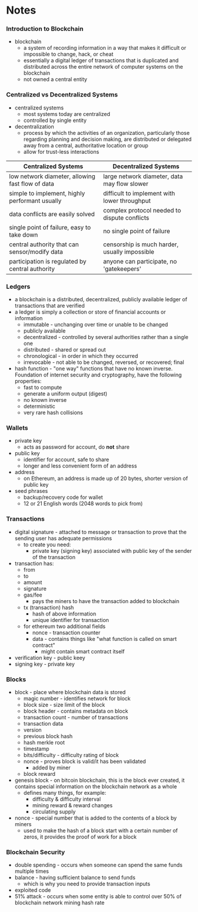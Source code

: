 # Notes

### Introduction to Blockchain

- blockchain
    - a system of recording information in a way that makes it difficult or impossible to change, hack, or cheat
    - essentially a digital ledger of transactions that is duplicated and distributed across the entire network of computer systems on the blockchain
    - not owned a central entity

### Centralized vs Decentralized Systems

- centralized systems
    - most systems today are centralized
    - controlled by single entity
- decentralization
    - process by which the activities of an organization, particularly those regarding planning and decision making, are distributed or delegated away from a central, authoritative location or group
    - allow for trust-less interactions

| Centralized Systems                             | Decentralized Systems                           |
| ------------------------------------------------| ------------------------------------------------|
| low network diameter, allowing fast flow of data| large network diameter, data may flow slower    |
| simple to implement, highly performant usually  | difficult to implement with lower throughput    |
| data conflicts are easily solved                | complex protocol needed to dispute conflicts    |
| single point of failure, easy to take down      | no single point of failure                      |
| central authority that can sensor/modify data   | censorship is much harder, usually impossible   |
| participation is regulated by central authority | anyone can participate, no 'gatekeepers'        |

### Ledgers

- a blockchain is a distributed, decentralized, publicly available ledger of transactions that are verified
- a ledger is simply a collection or store of financial accounts or information
    - immutable - unchanging over time or unable to be changed
    - publicly available
    - decentralized - controlled by several authorities rather than a single one
    - distributed - shared or spread out
    - chronological - in order in which they occurred
    - irrevocable - not able to be changed, reversed, or recovered; final
- hash function - "one way" functions that have no known inverse. Foundation of internet security and cryptography, have the following properties:
    - fast to compute
    - generate a uniform output (digest)
    - no known inverse
    - deterministic
    - very rare hash collisions

### Wallets

- private key
    - acts as password for account, do **not** share
- public key
    - identifier for account, safe to share
    - longer and less convenient form of an address
- address
    - on Ethereum, an address is made up of 20 bytes, shorter version of public key
- seed phrases
    - backup/recovery code for wallet
    - 12 or 21 English words (2048 words to pick from)

### Transactions

- digital signature - attached to message or transaction to prove that the sending user has adequate permissions
    - to create you need:
        - private key (signing key) associated with public key of the sender of the transaction
- transaction has:
    - from
    - to
    - amount
    - signature
    - gas/fee
        - pays the miners to have the transaction added to blockchain
    - tx (transaction) hash
        - hash of above information
        - unique identifier for transaction
    - for ethereum two additional fields
        - nonce - transaction counter
        - data - contains things like "what function is called on smart contract"
            - might contain smart contract itself
- verification key - public keey
- signing key - private key

### Blocks

- block - place where blockchain data is stored
    - magic number - identifies network for block
    - block size - size limit of the block
    - block header - contains metadata on block
    - transaction count - number of transactions
    - transaction data 
    - version
    - previous block hash
    - hash merkle root
    - timestamp
    - bits/difficulty - difficulty rating of block
    - nonce - proves block is valid/it has been validated
        - added by miner
    - block reward
- genesis block - on bitcoin blockchain, this is the block ever created, it contains special information on the blockchain network as a whole
    - defines many things, for example:
        - difficulty & difficulty interval
        - mining reward & reward changes
        - circulating supply
- nonce - special number that is added to the contents of a block by miners
    - used to make the hash of a block start with a certain number of zeros, it provides the proof of work for a block

### Blockchain Security

- double spending - occurs when someone can spend the same funds multiple times
- balance - having sufficient balance to send funds
    - which is why you need to provide transaction inputs
- exploited code
- 51% attack - occurs when some entity is able to control over 50% of blockchain network mining hash rate